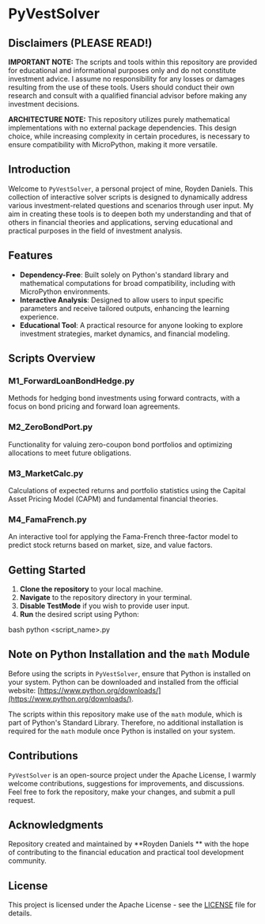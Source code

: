 # PyVestSolver

## Disclaimers (PLEASE READ!)

**IMPORTANT NOTE:** The scripts and tools within this repository are provided for educational and informational purposes only and do not constitute investment advice. I assume no responsibility for any losses or damages resulting from the use of these tools. Users should conduct their own research and consult with a qualified financial advisor before making any investment decisions.

**ARCHITECTURE NOTE:** This repository utilizes purely mathematical implementations with no external package dependencies. This design choice, while increasing complexity in certain procedures, is necessary to ensure compatibility with MicroPython, making it more versatile.

## Introduction

Welcome to `PyVestSolver`, a personal project of mine, Royden Daniels. This collection of interactive solver scripts is designed to dynamically address various investment-related questions and scenarios through user input. My aim in creating these tools is to deepen both my understanding and that of others in financial theories and applications, serving educational and practical purposes in the field of investment analysis.

## Features

- **Dependency-Free**: Built solely on Python's standard library and mathematical computations for broad compatibility, including with MicroPython environments.
- **Interactive Analysis**: Designed to allow users to input specific parameters and receive tailored outputs, enhancing the learning experience.
- **Educational Tool**: A practical resource for anyone looking to explore investment strategies, market dynamics, and financial modeling.

## Scripts Overview

### M1_ForwardLoanBondHedge.py
Methods for hedging bond investments using forward contracts, with a focus on bond pricing and forward loan agreements.

### M2_ZeroBondPort.py
Functionality for valuing zero-coupon bond portfolios and optimizing allocations to meet future obligations.

### M3_MarketCalc.py
Calculations of expected returns and portfolio statistics using the Capital Asset Pricing Model (CAPM) and fundamental financial theories.

### M4_FamaFrench.py
An interactive tool for applying the Fama-French three-factor model to predict stock returns based on market, size, and value factors.

## Getting Started

1. **Clone the repository** to your local machine.
2. **Navigate** to the repository directory in your terminal.
3. **Disable TestMode** if you wish to provide user input.
4. **Run** the desired script using Python:

bash
python <script_name>.py


## Note on Python Installation and the `math` Module

Before using the scripts in `PyVestSolver`, ensure that Python is installed on your system. Python can be downloaded and installed from the official website: [https://www.python.org/downloads/](https://www.python.org/downloads/).

The scripts within this repository make use of the `math` module, which is part of Python's Standard Library. Therefore, no additional installation is required for the `math` module once Python is installed on your system.

## Contributions

`PyVestSolver` is an open-source project under the Apache License, I warmly welcome contributions, suggestions for improvements, and discussions. Feel free to fork the repository, make your changes, and submit a pull request.

## Acknowledgments

Repository created and maintained by **Royden Daniels **  with the hope of contributing to the financial education and practical tool development community.

## License

This project is licensed under the Apache License - see the [LICENSE](LICENSE) file for details.

